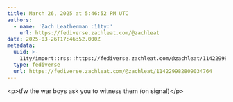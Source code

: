 ```yaml
---
title: March 26, 2025 at 5:46:52 PM UTC
authors:
  - name: 'Zach Leatherman :11ty:'
    url: https://fediverse.zachleat.com/@zachleat
date: 2025-03-26T17:46:52.000Z
metadata:
  uuid: >-
    11ty/import::rss::https://fediverse.zachleat.com/@zachleat/114229982809034764
  type: fediverse
  url: https://fediverse.zachleat.com/@zachleat/114229982809034764
---
```

\<p>tfw the war boys ask you to witness them (on signal)\</p>
